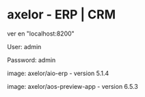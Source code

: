 # axelor - ERP | CRM

ver en "localhost:8200"

User: admin 

Password: admin

image: axelor/aio-erp - version 5.1.4

image: axelor/aos-preview-app - version 6.5.3

